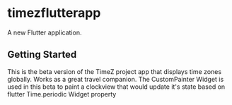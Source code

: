 # timezflutterapp

A new Flutter application.

## Getting Started
This is the beta version of the TimeZ project app that displays time zones globally.
Works as a great travel companion. The CustomPainter Widget is used in this beta to paint a clockview that would update it's state based on flutter Time.periodic Widget property

